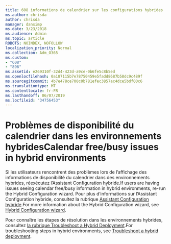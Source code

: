```yaml
---
title: 608 informations de calendrier sur les configurations hybrides
ms.author: chrisda
author: chrisda
manager: dansimp
ms.date: 3/23/2018
ms.audience: Admin
ms.topic: article
ROBOTS: NOINDEX, NOFOLLOW
localization_priority: Normal
ms.collection: Adm_O365
ms.custom:
- "608"
- "896"
ms.assetid: e269310f-32d4-423d-a9ce-0b6fe5c8b5ed
ms.openlocfilehash: 0a187115b7e78750459e5fadd8687b58dc9c489f
ms.sourcegitcommit: 4b7e478ce700c0b781efec3857ac4dce5bdf00c6
ms.translationtype: MT
ms.contentlocale: fr-FR
ms.lasthandoff: 06/07/2019
ms.locfileid: "34756453"
---
```

# <a name="calendar-freebusy-issues-in-hybrid-environments"></a><span data-ttu-id="e94bf-102">Problèmes de disponibilité du calendrier dans les environnements hybrides</span><span class="sxs-lookup"><span data-stu-id="e94bf-102">Calendar free/busy issues in hybrid environments</span></span>

<span data-ttu-id="e94bf-103">Si les utilisateurs rencontrent des problèmes lors de l’affichage des informations de disponibilité du calendrier dans des environnements hybrides, réexécutez l’Assistant Configuration hybride.</span><span class="sxs-lookup"><span data-stu-id="e94bf-103">If users are having issues seeing calendar free/busy information in hybrid environments, re-run the Hybrid Configuration wizard.</span></span> <span data-ttu-id="e94bf-104">Pour plus d’informations sur l’Assistant Configuration hybride, consultez la rubrique [Assistant Configuration hybride](https://go.microsoft.com/fwlink/p/?linkid=528149).</span><span class="sxs-lookup"><span data-stu-id="e94bf-104">For more information about the Hybrid Configuration wizard, see [Hybrid Configuration wizard](https://go.microsoft.com/fwlink/p/?linkid=528149).</span></span>

<span data-ttu-id="e94bf-105">Pour connaître les étapes de résolution dans les environnements hybrides, consultez [la rubrique Troubleshoot a Hybrid Deployment](https://technet.microsoft.com/library/jj659053.aspx).</span><span class="sxs-lookup"><span data-stu-id="e94bf-105">For troubleshooting steps in hybrid environments, see [Troubleshoot a hybrid deployment](https://technet.microsoft.com/library/jj659053.aspx).</span></span>
